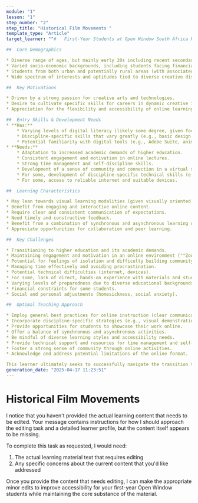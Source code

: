 ```yaml
---
module: "1"
lesson: "1"
step_number: "2"
step_title: "Historical Film Movements "
template_type: "Article"
target_learner: ""#   First-Year Students at Open Window South Africa Higher Education: A Learner Profile for Online Direct Instruction

##  Core Demographics

* Diverse range of ages, but mainly early 20s including recent secondary graduates and potentially mature-age students.
* Varied socio-economic backgrounds, including students facing financial challenges (especially first-generation university attendees and the ""missing middle"").
* Students from both urban and potentially rural areas (with associated differences in access to resources).
* Wide spectrum of interests and aptitudes tied to diverse creative disciplines.

##  Key Motivations

* Driven by a strong passion for creative arts and technologies.
* Desire to cultivate specific skills for careers in dynamic creative industries.
* Appreciation for the flexibility and accessibility of online learning.

##  Entry Skills & Development Needs
* **Has:**
    * Varying levels of digital literacy (likely some degree, given focus of programs).
    * Discipline-specific skills that vary greatly (e.g., basic design principles, storytelling capabilities, problem-solving skills).
    * Potential familiarity with digital tools (e.g., Adobe Suite, animation software).
* **Needs:**
    * Adaptation to increased academic demands of higher education.
    * Consistent engagement and motivation in online lectures.
    * Strong time management and self-discipline skills.
    * Development of a sense of community and connection in a virtual setting.
    * For some, development of discipline-specific technical skills (e.g., animation principles, coding).
    * For some, access to reliable internet and suitable devices.

##  Learning Characteristics

* May lean towards visual learning modalities (given visually oriented disciplines).
* Benefit from engaging and interactive online content.
* Require clear and consistent communication of expectations.
* Need timely and constructive feedback.
* Benefit from a combination of synchronous and asynchronous learning opportunities.
* Appreciate opportunities for collaboration and peer learning.

##  Key Challenges

* Transitioning to higher education and its academic demands.
* Maintaining engagement and motivation in an online environment (""Zoom fatigue"").
* Potential for feelings of isolation and difficulty building community.
* Managing time effectively and avoiding procrastination.
* Potential technical difficulties (internet, devices).
* For some, lack of direct, hands-on experience with materials and studio environments.
* Varying levels of preparedness due to diverse educational backgrounds.
* Financial constraints for some students.
* Social and personal adjustments (homesickness, social anxiety).

##  Optimal Teaching Approach

* Employ general best practices for online instruction (clear communication, instructor presence, engaging content, active learning, timely feedback, etc.).
* Incorporate discipline-specific strategies (e.g., visual demonstrations, collaborative critiques, live coding sessions).
* Provide opportunities for students to showcase their work online.
* Offer a balance of synchronous and asynchronous activities.
* Be mindful of diverse learning styles and accessibility needs.
* Provide technical support and resources for time management and self-discipline.
* Foster a strong sense of community through online activities.
* Acknowledge and address potential limitations of the online format.

This learner ultimately seeks to successfully navigate the transition to higher education, develop essential creative and technical skills, and thrive in the digital learning environment, preparing them for successful careers in their chosen creative fields.""
generation_date: "2025-04-17 11:23:51"
---
```


# Historical Film Movements 

I notice that you haven't provided the actual learning content that needs to be edited. Your message contains instructions for how I should approach the editing task and a detailed learner profile, but the content itself appears to be missing.

To complete this task as requested, I would need:

1. The actual learning material text that requires editing
2. Any specific concerns about the current content that you'd like addressed

Once you provide the content that needs editing, I can make the appropriate minor edits to improve accessibility for your first-year Open Window students while maintaining the core substance of the material.